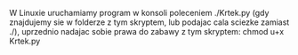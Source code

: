 W Linuxie uruchamiamy program w konsoli poleceniem ./Krtek.py (gdy znajdujemy 
sie w folderze z tym skryptem, lub podajac cala sciezke zamiast ./), uprzednio
nadajac sobie prawa do zabawy z tym skryptem: chmod u+x Krtek.py
